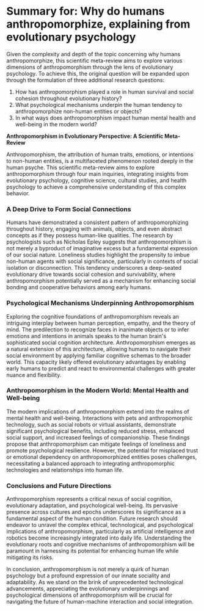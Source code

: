 # Summary for: Why do humans anthropomorphize, explaining from evolutionary psychology

Given the complexity and depth of the topic concerning why humans anthropomorphize, this scientific meta-review aims to explore various dimensions of anthropomorphism through the lens of evolutionary psychology. To achieve this, the original question will be expanded upon through the formulation of three additional research questions:

1. How has anthropomorphism played a role in human survival and social cohesion throughout evolutionary history?
2. What psychological mechanisms underpin the human tendency to anthropomorphize non-human entities or objects?
3. In what ways does anthropomorphism impact human mental health and well-being in the modern world?

**Anthropomorphism in Evolutionary Perspective: A Scientific Meta-Review**

Anthropomorphism, the attribution of human traits, emotions, or intentions to non-human entities, is a multifaceted phenomenon rooted deeply in the human psyche. This scientific meta-review aims to explore anthropomorphism through four main inquiries, integrating insights from evolutionary psychology, cognitive science, cultural studies, and health psychology to achieve a comprehensive understanding of this complex behavior.

### A Deep Drive to Form Social Connections

Humans have demonstrated a consistent pattern of anthropomorphizing throughout history, engaging with animals, objects, and even abstract concepts as if they possess human-like qualities. The research by psychologists such as Nicholas Epley suggests that anthropomorphism is not merely a byproduct of imaginative excess but a fundamental expression of our social nature. Loneliness studies highlight the propensity to imbue non-human agents with social significance, particularly in contexts of social isolation or disconnection. This tendency underscores a deep-seated evolutionary drive towards social cohesion and survivability, where anthropomorphism potentially served as a mechanism for enhancing social bonding and cooperative behaviors among early humans.

### Psychological Mechanisms Underpinning Anthropomorphism

Exploring the cognitive foundations of anthropomorphism reveals an intriguing interplay between human perception, empathy, and the theory of mind. The predilection to recognize faces in inanimate objects or to infer emotions and intentions in animals speaks to the human brain's sophisticated social cognition architecture. Anthropomorphism emerges as a natural extension of this architecture, allowing humans to navigate their social environment by applying familiar cognitive schemas to the broader world. This capacity likely offered evolutionary advantages by enabling early humans to predict and react to environmental challenges with greater nuance and flexibility.

### Anthropomorphism in the Modern World: Mental Health and Well-being

The modern implications of anthropomorphism extend into the realms of mental health and well-being. Interactions with pets and anthropomorphic technology, such as social robots or virtual assistants, demonstrate significant psychological benefits, including reduced stress, enhanced social support, and increased feelings of companionship. These findings propose that anthropomorphism can mitigate feelings of loneliness and promote psychological resilience. However, the potential for misplaced trust or emotional dependency on anthropomorphized entities poses challenges, necessitating a balanced approach to integrating anthropomorphic technologies and relationships into human life.

### Conclusions and Future Directions

Anthropomorphism represents a critical nexus of social cognition, evolutionary adaptation, and psychological well-being. Its pervasive presence across cultures and epochs underscores its significance as a fundamental aspect of the human condition. Future research should endeavor to unravel the complex ethical, technological, and psychological implications of anthropomorphism, particularly as artificial intelligence and robotics become increasingly integrated into daily life. Understanding the evolutionary roots and cognitive mechanisms of anthropomorphism will be paramount in harnessing its potential for enhancing human life while mitigating its risks.

In conclusion, anthropomorphism is not merely a quirk of human psychology but a profound expression of our innate sociality and adaptability. As we stand on the brink of unprecedented technological advancements, appreciating the evolutionary underpinnings and psychological dimensions of anthropomorphism will be crucial for navigating the future of human-machine interaction and social integration.
